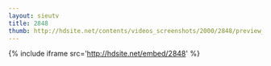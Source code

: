 ```yaml
---
layout: sieutv
title: 2848
thumb: http://hdsite.net/contents/videos_screenshots/2000/2848/preview_360p.mp4.jpg
---
```

{% include iframe src='http://hdsite.net/embed/2848' %}
 
